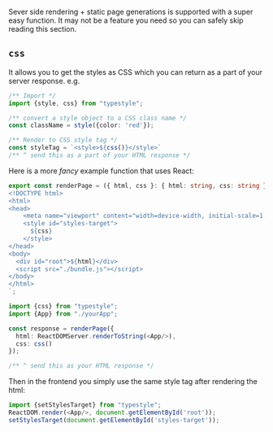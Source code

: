Sever side rendering + static page generations is supported with a super easy function. It may not be a feature you need so you can safely skip reading this section.

## `css`
It allows you to get the styles as CSS which you can return as a part of your server response. e.g.

```ts
/** Import */
import {style, css} from "typestyle";

/** convert a style object to a CSS class name */
const className = style({color: 'red'});

/** Render to CSS style tag */
const styleTag = `<style>${css()}</style>`
/** ^ send this as a part of your HTML response */
```

Here is a more *fancy* example function that uses React: 

```ts
export const renderPage = ({ html, css }: { html: string, css: string }) => `
<!DOCTYPE html>
<html>
<head>
    <meta name="viewport" content="width=device-width, initial-scale=1.0, maximum-scale=1.0">
    <style id="styles-target">
      ${css}
    </style>
</head>
<body>
  <div id="root">${html}</div>
  <script src="./bundle.js"></script>
</body>
</html>
`;

import {css} from "typestyle";
import {App} from "./yourApp";

const response = renderPage({ 
  html: ReactDOMServer.renderToString(<App/>), 
  css: css()
});

/** ^ send this as your HTML response */
```

Then in the frontend you simply use the same style tag after rendering the html: 

```ts
import {setStylesTarget} from "typestyle";
ReactDOM.render(<App/>, document.getElementById('root'));
setStylesTarget(document.getElementById('styles-target'));
```